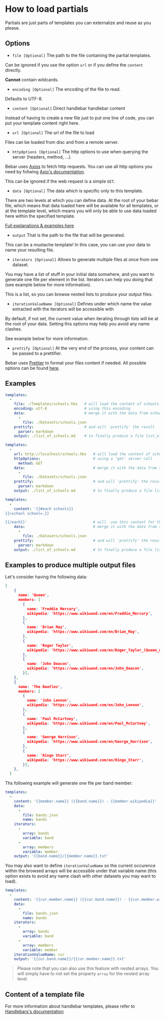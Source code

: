 # How to load partials

Partials are just parts of templates you can externalize and reuse as you please.

## Options

- ```file [Optional]``` The path to the file containing the partial templates.

Can be ignored if you use the option ```url``` or if you define the `content` directly.

**Cannot** contain wildcards.

- ```encoding [Optional]``` The encoding of the file to read.

Defaults to UTF-8.

- ```content [Optional]``` Direct handlebar handlebar content

Instead of having to create a new file just to put one line of code, you can put your template content right here.

- ```url [Optional]``` The url of the file to load

Files can be loaded from disc and from a remote server.

- ```httpOptions [Optional]``` The http options to use when querying the server (headers, method, ...).

Bebar uses [Axios](https://axios-http.com/) to fetch http requests. You can use all http options you need by follwing [Axio's documentation](https://axios-http.com/docs/req_config).

This can be ignored if the web request is a simple `GET`.

- ```data [Optional]``` The data which is specific only to this template.

There are two levels at which you can define data. At the root of your bebar file, which means that data loaded here will be available for all templates, or at the template level, which means you will only be able to use data loaded here within the specified template.

[Full explanations & examples here](HOWTO_LOAD_DATA.md)

- ```output``` That is the path to the file that will be generated.

This can be a mustache template! In this case, you can use your data to name your resulting file.

- ```iterators [Optional]``` Allows to generate multiple files at once from one dataset.

You may have a list of stuff in your initial data somwhere, and you want to generate one file per element in the list. Iterators can help you doing that (see example below for more information).

This is a list, so you can browse nested lists to produce your output files.

- ```iterationValueName [Optional]``` Defines under which name the value extracted with the iterators will be accessible with

By default, if not set, the current value when iterating through lists will be at the root of your data. Setting this options may help you avoid any name clashes.

See example below for more information.

- ```prettify [Optional]``` At the very end of the process, your content can be passed to a prettifier.

Bebar uses [Prettier](https://prettier.io/) to format your files content if needed. All possible options can be found [here](https://prettier.io/docs/en/index.html).

## Examples

``` yaml
templates:
  -
    file: ./Templates/schools.hbs   # will load the content of schools.hbs
    encoding: utf-8                 # using this encoding
    data:                           # merge it with the data from schools.json
      -
        file: ./Datasets/schools.json
    prettify:                       # and will 'prettify' the result
      parser: markdown
    output: ./list_of_schools.md    # to finally produce a file list_of_schools.md
```

``` yaml
templates:
  -
    url: http://localhost/schools.hbs   # will load the content of schools.hbs from the server
    httpOptions:                        # using a 'get' server call
      method: GET
    data:                               # merge it with the data from schools.json
      -
        file: ./Datasets/schools.json
    prettify:                           # and will 'prettify' the result
      parser: markdown
    output: ./list_of_schools.md        # to finally produce a file list_of_schools.md
```

``` yaml
templates:
  -
    content: '{{#each schools}}
{{>school school=.}}

{{/each}}'                              # will  use this content for the template
    data:                               # merge it with the data from schools.json
      -
        file: ./Datasets/schools.json
    prettify:                           # and will 'prettify' the result
      parser: markdown
    output: ./list_of_schools.md        # to finally produce a file list_of_schools.md
```

## Examples to produce multiple output files

Let's consider having the following data:

``` json
[
    {
      name: 'Queen',
      members: [
        {
          name: 'Freddie Mercury',
          wikipedia: 'https://www.wikiwand.com/en/Freddie_Mercury',
        },
        {
          name: 'Brian May',
          wikipedia: 'https://www.wikiwand.com/en/Brian_May',
        },
        {
          name: 'Roger Taylor',
          wikipedia: 'https://www.wikiwand.com/en/Roger_Taylor_(Queen_drummer)',
        },
        {
          name: 'John Deacon',
          wikipedia: 'https://www.wikiwand.com/en/John_Deacon',
        }],
    },
    {
      name: 'The Beatles',
      members: [
        {
          name: 'John Lennon',
          wikipedia: 'https://www.wikiwand.com/en/John_Lennon',
        },
        {
          name: 'Paul McCartney',
          wikipedia: 'https://www.wikiwand.com/en/Paul_McCartney',
        },
        {
          name: 'George Harrison',
          wikipedia: 'https://www.wikiwand.com/en/George_Harrison',
        },
        {
          name: 'Ringo Starr',
          wikipedia: 'https://www.wikiwand.com/en/Ringo_Starr',
        }],
    },
  ]
```

Ths following example will generate one file per band member:

``` yaml
templates:
  -
    content: '{{member.name}} ({{band.name}}) - {{member.wikipedia}}'
    data:
      -
        file: bands.json
        name: bands
    iterators:
      -
        array: bands
        variable: band
      -
        array: members
        variable: member
    output: '{{band.name}}/{{member.name}}.txt'
```

You may also want to define `iterationValueName` so the current occurence within the browsed arrays will be accessible under that variable name (this option exists to avoid any name clash with other datasets you may want to load).

``` yaml
templates:
  -
    content: '{{cur.member.name}} ({{cur.band.name}}) - {{cur.member.wikipedia}}'
    data:
      -
        file: bands.json
        name: bands
    iterators:
      -
        array: bands
        variable: band
      -
        array: members
        variable: member
    iterationValueName: cur
    output: '{{cur.band.name}}/{{cur.member.name}}.txt'
```

> Please note that you can also use this feature with nested arrays. You will simply have to not set the property `array` for the nested array level.

## Content of a template file

For more information about handlebar templates, please refer to [Handlebars's documentation](https://handlebarsjs.com/guide/#partials)
